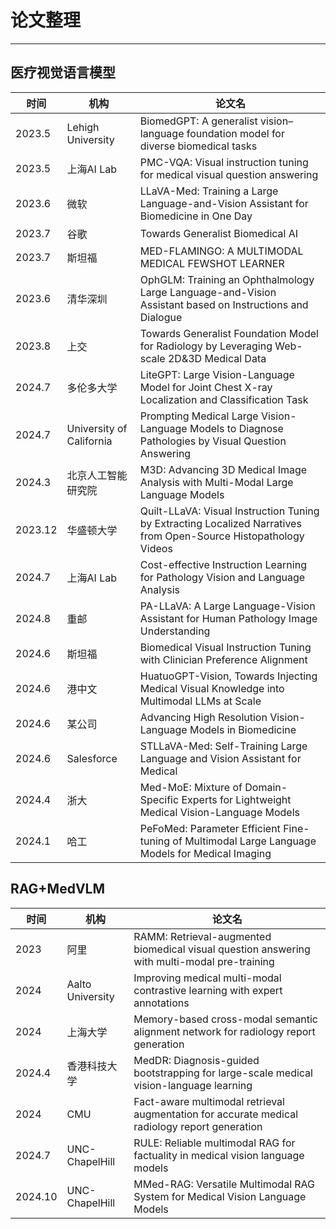 # 论文整理

---

## 医疗视觉语言模型
| 时间       | 机构                    | 论文名                                                                                       |
|------------|-------------------------|---------------------------------------------------------------------------------------------|
| 2023.5     | Lehigh University       | BiomedGPT: A generalist vision–language foundation model for diverse biomedical tasks       |
| 2023.5     | 上海AI Lab              | PMC-VQA: Visual instruction tuning for medical visual question answering                    |
| 2023.6     | 微软                    | LLaVA-Med: Training a Large Language-and-Vision Assistant for Biomedicine in One Day        |
| 2023.7     | 谷歌                    | Towards Generalist Biomedical AI                                                           |
| 2023.7     | 斯坦福                   | MED-FLAMINGO: A MULTIMODAL MEDICAL FEWSHOT LEARNER                                          |
| 2023.6     | 清华深圳                 | OphGLM: Training an Ophthalmology Large Language-and-Vision Assistant based on Instructions and Dialogue |
| 2023.8     | 上交                    | Towards Generalist Foundation Model for Radiology by Leveraging Web-scale 2D&3D Medical Data |
| 2024.7     | 多伦多大学               | LiteGPT: Large Vision-Language Model for Joint Chest X-ray Localization and Classification Task |
| 2024.7     | University of California | Prompting Medical Large Vision-Language Models to Diagnose Pathologies by Visual Question Answering |
| 2024.3     | 北京人工智能研究院       | M3D: Advancing 3D Medical Image Analysis with Multi-Modal Large Language Models             |
| 2023.12    | 华盛顿大学               | Quilt-LLaVA: Visual Instruction Tuning by Extracting Localized Narratives from Open-Source Histopathology Videos |
| 2024.7     | 上海AI Lab              | Cost-effective Instruction Learning for Pathology Vision and Language Analysis              |
| 2024.8     | 重邮                    | PA-LLaVA: A Large Language-Vision Assistant for Human Pathology Image Understanding         |
| 2024.6     | 斯坦福                   | Biomedical Visual Instruction Tuning with Clinician Preference Alignment                    |
| 2024.6     | 港中文                   | HuatuoGPT-Vision, Towards Injecting Medical Visual Knowledge into Multimodal LLMs at Scale  |
| 2024.6     | 某公司                   | Advancing High Resolution Vision-Language Models in Biomedicine                             |
| 2024.6     | Salesforce              | STLLaVA-Med: Self-Training Large Language and Vision Assistant for Medical                  |
| 2024.4     | 浙大                    | Med-MoE: Mixture of Domain-Specific Experts for Lightweight Medical Vision-Language Models  |
| 2024.1     | 哈工                    | PeFoMed: Parameter Efficient Fine-tuning of Multimodal Large Language Models for Medical Imaging |


## RAG+MedVLM

| 时间      | 机构               | 论文名                                                                                       |
|---------|------------------|---------------------------------------------------------------------------------------------|
| 2023    | 阿里               | RAMM: Retrieval-augmented biomedical visual question answering with multi-modal pre-training |
| 2024    | Aalto University | Improving medical multi-modal contrastive learning with expert annotations                  |
| 2024    | 上海大学             | Memory-based cross-modal semantic alignment network for radiology report generation         |
| 2024.4  | 香港科技大学           | MedDR: Diagnosis-guided bootstrapping for large-scale medical vision-language learning      |
| 2024    | CMU              | Fact-aware multimodal retrieval augmentation for accurate medical radiology report generation |
| 2024.7  | UNC-ChapelHill   | RULE: Reliable multimodal RAG for factuality in medical vision language models              |
| 2024.10 | UNC-ChapelHill   | MMed-RAG: Versatile Multimodal RAG System for Medical Vision Language Models |